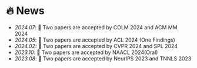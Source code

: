 # 🔥 News
- *2024.07*: 🎉 Two papers are accepted by COLM 2024 and ACM MM 2024 
- *2024.05*: 🎉 Two papers are accepted by ACL 2024 (One Findings)
- *2024.02*: 🎉 Two papers are accepted by CVPR 2024 and SPL 2024
- *2023.10*: 🎉 Two papers are accepted by NAACL 2024(Oral)
- *2023.08*: 🎉 Two papers are accepted by NeurIPS 2023 and TNNLS 2023
